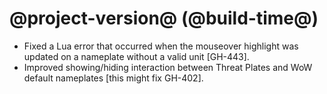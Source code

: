 # @project-version@ (@build-time@)

* Fixed a Lua error that occurred when the mouseover highlight was updated on a nameplate without a valid unit [GH-443].
* Improved showing/hiding interaction between Threat Plates and WoW default nameplates [this might fix GH-402].
